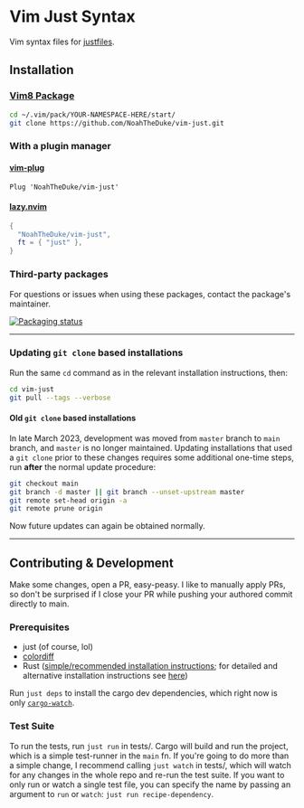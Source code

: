 # Vim Just Syntax

Vim syntax files for [justfiles](https://github.com/casey/just).

## Installation

### [Vim8 Package](https://vimhelp.org/repeat.txt.html#packages)

```bash
cd ~/.vim/pack/YOUR-NAMESPACE-HERE/start/
git clone https://github.com/NoahTheDuke/vim-just.git
```

### With a plugin manager

#### [vim-plug](https://github.com/junegunn/vim-plug)

```vim
Plug 'NoahTheDuke/vim-just'
```

#### [lazy.nvim](https://github.com/folke/lazy.nvim)

```lua
{
  "NoahTheDuke/vim-just",
  ft = { "just" },
}
```

### Third-party packages

For questions or issues when using these packages, contact the package's maintainer.

[![Packaging status](https://repology.org/badge/vertical-allrepos/vim:vim-just.svg)](https://repology.org/project/vim:vim-just/versions)

----------

### Updating `git clone` based installations

Run the same `cd` command as in the relevant installation instructions, then:

```bash
cd vim-just
git pull --tags --verbose
```

#### Old `git clone` based installations

In late March 2023, development was moved from `master` branch to `main` branch, and `master` is no longer maintained.  Updating installations that used a `git clone` prior to these changes requires some additional one-time steps, run **after** the normal update procedure:

```bash
git checkout main
git branch -d master || git branch --unset-upstream master
git remote set-head origin -a
git remote prune origin
```

Now future updates can again be obtained normally.

----------

## Contributing & Development

Make some changes, open a PR, easy-peasy. I like to manually apply PRs, so don't be
surprised if I close your PR while pushing your authored commit directly to main.

### Prerequisites

* just (of course, lol)
* [colordiff](https://www.colordiff.org/)
* Rust ([simple/recommended installation instructions](https://www.rust-lang.org/tools/install); for detailed and alternative installation instructions see [here](https://forge.rust-lang.org/infra/other-installation-methods.html))

Run `just deps` to install the cargo dev dependencies, which right now is only
[`cargo-watch`](https://crates.io/crates/cargo-watch).

### Test Suite

To run the tests, run `just run` in tests/. Cargo will build and run the project, which
is a simple test-runner in the `main` fn. If you're going to do more than a simple
change, I recommend calling `just watch` in tests/, which will watch for any changes in
the whole repo and re-run the test suite. If you want to only run or watch a single test file, you
can specify the name by passing an argument to `run` or `watch`: `just run
recipe-dependency`.

